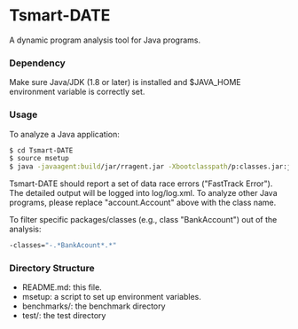 # Tsmart-DATE
A dynamic program analysis tool for Java programs.

### Dependency
Make sure Java/JDK (1.8 or later) is installed and $JAVA_HOME environment variable is correctly set.

### Usage
To analyze a Java application:
```sh
$ cd Tsmart-DATE
$ source msetup
$ java -javaagent:build/jar/rragent.jar -Xbootclasspath/p:classes.jar:jars/java-cup-11a.jar: rr.RRMain -classpath=benchmarks/ -tool=PCT:FT2 -noxml -quiet -stacks account.Account
```
Tsmart-DATE should report a set of data race errors ("FastTrack Error"). The detailed output will be logged into log/log.xml.
To analyze other Java programs, please replace "account.Account" above with the class name.

To filter specific packages/classes (e.g., class "BankAccount") out of the analysis:
```sh
-classes="-.*BankAcount*.*"
```

### Directory Structure
* README.md: this file.
* msetup: a script to set up environment variables.
* benchmarks/: the benchmark directory
* test/: the test directory
